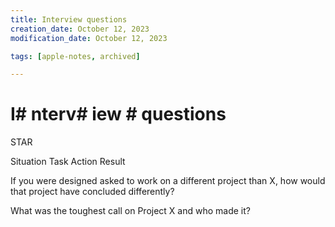 ```yaml
---
title: Interview questions
creation_date: October 12, 2023
modification_date: October 12, 2023

tags: [apple-notes, archived]

---
```



# I# nterv# iew # questions

STAR

Situation
Task
Action
Result

If you were designed asked to work on a different project than X, how would that project have concluded differently? 

What was the toughest call on Project X and who made it? 
